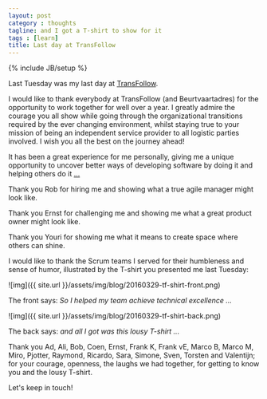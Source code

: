 ```yaml
---
layout: post
category : thoughts
tagline: and I got a T-shirt to show for it
tags : [learn]
title: Last day at TransFollow
---
```


{% include JB/setup %}


Last Tuesday was my last day at [TransFollow].

I would like to thank everybody at TransFollow (and Beurtvaartadres)
for the opportunity to work together for well over a year.
I greatly admire the courage you all show 
while going through the organizational transitions 
required by the ever changing environment,
whilst staying true to your mission of being 
an independent service provider to all logistic parties involved.
I wish you all the best on the journey ahead!

It has been a great experience for me personally,
giving me a unique opportunity to uncover
better ways of developing software 
by doing it and helping others do it [...](http://www.agilemanifesto.org)

Thank you Rob for hiring me and showing what a true agile manager might look like.

Thank you Ernst for challenging me and showing me what a great product owner might look like.

Thank you Youri for showing me what it means to create space where others can shine.

I would like to thank the Scrum teams I served
for their humbleness and sense of humor,
illustrated by the T-shirt you presented me last Tuesday:

![img]({{ site.url }}/assets/img/blog/20160329-tf-shirt-front.png)

The front says: *So I helped my team achieve technical excellence ...*

![img]({{ site.url }}/assets/img/blog/20160329-tf-shirt-back.png)

The back says: *and all I got was this lousy T-shirt ...*

Thank you
Ad, Ali, Bob, Coen, Ernst, Frank K, Frank vE, Marco B, Marco M, 
Miro, Pjotter, Raymond, Ricardo, Sara, Simone, Sven, Torsten
and Valentijn;
for your courage, openness, the laughs we had together, for getting to know you
and the lousy T-shirt.

Let's keep in touch!

  [TransFollow]: http://www.transfollow.org

